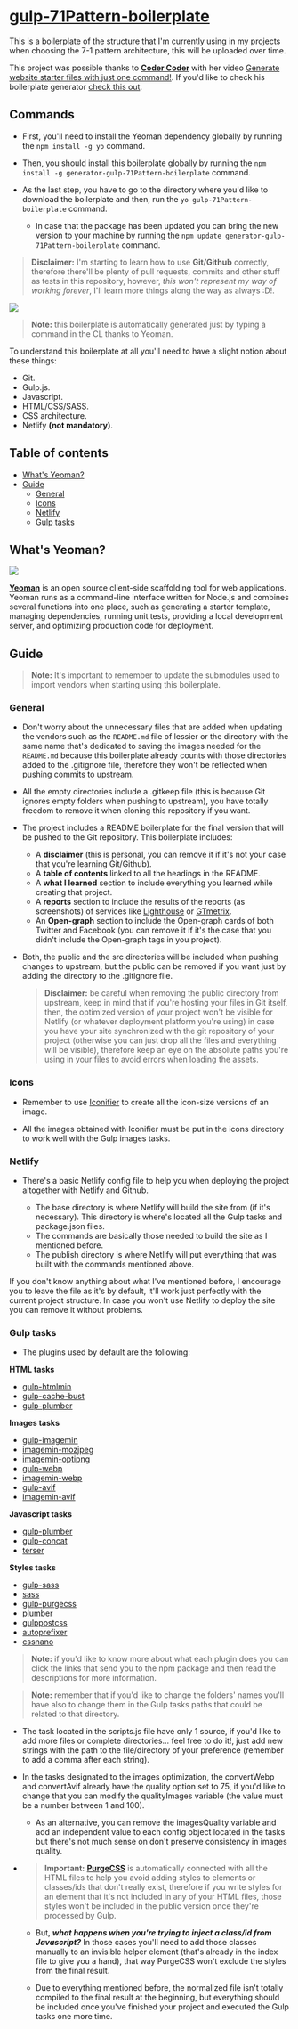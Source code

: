 # [**gulp-71Pattern-boilerplate**](https://www.npmjs.com/package/generator-gulp-71Pattern-boilerplate)
This is a boilerplate of the structure that I'm currently using in my projects when choosing the 7-1 pattern architecture, this will be uploaded over time.

This project was possible thanks to [**Coder Coder**](https://www.youtube.com/c/TheCoderCoder/featured) with her video [Generate website starter files with just one command!](https://www.youtube.com/watch?v=NgaV7503dTk&t=480s&ab_channel=CoderCoder). If you'd like to check his boilerplate generator [check this out](https://github.com/thecodercoder/generator-gulp-sass-boilerplate).

## Commands
* First, you'll need to install the Yeoman dependency globally by running the `npm install -g yo` command.
* Then, you should install this boilerplate globally by running the `npm install -g generator-gulp-71Pattern-boilerplate` command.
* As the last step, you have to go to the directory where you'd like to download the boilerplate and then, run the `yo gulp-71Pattern-boilerplate` command.

    - In case that the package has been updated you can bring the new version to your machine by running the `npm update generator-gulp-71Pattern-boilerplate` command.

> **Disclaimer:** I'm starting to learn how to use **Git/Github** correctly, therefore there'll be plenty of pull requests, commits and other stuff as tests in this repository, however, *this won't represent my way of working forever*, I'll learn more things along the way as always :D!.

![](https://kiranworkspace.com/wp-content/uploads/2020/08/sass-architecture-e1608461475183.jpg)

> **Note:** this boilerplate is automatically generated just by typing a command in the CL thanks to Yeoman.

To understand this boilerplate at all you'll need to have a slight notion about these things:
    
- Git.
- Gulp.js.
- Javascript.
- HTML/CSS/SASS.
- CSS architecture.
- Netlify **(not mandatory)**.

## **Table of contents**
- [What's Yeoman?](#whats-yeoman)
- [Guide](#guide)
    - [General](#general)
    - [Icons](#icons)
    - [Netlify](#netlify)
    - [Gulp tasks](#gulp-tasks)

## **What's Yeoman?**
![](https://yeoman.io/static/tech_stack.987ffff448.png)

[**Yeoman**](https://yeoman.io/generators/) is an open source client-side scaffolding tool for web applications. Yeoman runs as a command-line interface written for Node.js and combines several functions into one place, such as generating a starter template, managing dependencies, running unit tests, providing a local development server, and optimizing production code for deployment.

## **Guide**
> **Note:** It's important to remember to update the submodules used to import vendors when starting using this boilerplate.

### **General**
* Don't worry about the unnecessary files that are added when updating the vendors such as the `README.md` file of lessier or the directory with the same name that's dedicated to saving the images needed for the `README.md` because this boilerplate already counts with those directories added to the .gitignore file, therefore they won't be reflected when pushing commits to upstream.

* All the empty directories include a .gitkeep file (this is because Git ignores empty folders when pushing to upstream), you have totally freedom to remove it when cloning this repository if you want.

* The project includes a README boilerplate for the final version that will be pushed to the Git repository. This boilerplate includes:

    - A **disclaimer** (this is personal, you can remove it if it's not your case that you're learning Git/Github).
    - A **table of contents** linked to all the headings in the README.
    - A **what I learned** section to include everything you learned while creating that project.
    - A **reports** section to include the results of the reports (as screenshots) of services like [Lighthouse](https://developers.google.com/web/tools/lighthouse) or [GTmetrix](https://gtmetrix.com/).
    - An **Open-graph** section to include the Open-graph cards of both Twitter and Facebook (you can remove it if it's the case that you didn't include the Open-graph tags in you project).

* Both, the public and the src directories will be included when pushing changes to upstream, but the public can be removed if you want just by adding the directory to the .gitignore file.

    > **Disclaimer:** be careful when removing the public directory from upstream, keep in mind that if you're hosting your files in Git itself, then, the optimized version of your project won't be visible for Netlify (or whatever deployment platform you're using) in case you have your site synchronized with the git repository of your project (otherwise you can just drop all the files and everything will be visible), therefore keep an eye on the absolute paths you're using in your files to avoid errors when loading the assets.

### **Icons**
* Remember to use [Iconifier](https://iconifier.net/) to create all the icon-size versions of an image.

* All the images obtained with Iconifier must be put in the icons directory to work well with the Gulp images tasks.

### **Netlify**
* There's a basic Netlify config file to help you when deploying the project altogether with Netlify and Github.

    - The base directory is where Netlify will build the site from (if it's necessary). This directory is where's located all the Gulp tasks and package.json files.
    - The commands are basically those needed to build the site as I mentioned before.
    - The publish directory is where Netlify will put everything that was built with the commands mentioned above.

If you don't know anything about what I've mentioned before, I encourage you to leave the file as it's by default, it'll work just perfectly with the current project structure. In case you won't use Netlify to deploy the site you can remove it without problems.

### **Gulp tasks**
* The plugins used by default are the following:

**HTML tasks**

- [gulp-htmlmin](https://www.npmjs.com/package/gulp-htmlmin)
- [gulp-cache-bust](https://www.npmjs.com/package/gulp-cache-bust)
- [gulp-plumber](https://www.npmjs.com/package/gulp-plumber)

**Images tasks**

- [gulp-imagemin](https://www.npmjs.com/package/gulp-imagemin)
- [imagemin-mozjpeg](https://www.npmjs.com/package/imagemin-mozjpeg)
- [imagemin-optipng](https://www.npmjs.com/package/imagemin-optipng)
- [gulp-webp](https://www.npmjs.com/package/gulp-webp)
- [imagemin-webp](https://www.npmjs.com/package/imagemin-webp)
- [gulp-avif](https://www.npmjs.com/package/gulp-avif)
- [imagemin-avif](https://www.npmjs.com/package/imagemin-avif)

**Javascript tasks**

- [gulp-plumber](https://www.npmjs.com/package/gulp-plumber)
- [gulp-concat](https://www.npmjs.com/package/gulp-concat)
- [terser](https://www.npmjs.com/package/terser)

**Styles tasks**
- [gulp-sass](https://www.npmjs.com/package/gulp-sass)
- [sass](https://www.npmjs.com/package/sass)
- [gulp-purgecss](https://www.npmjs.com/package/gulp-purgecss)
- [plumber](https://www.npmjs.com/package/gulp-plumber)
- [gulppostcss](https://www.npmjs.com/package/gulp-postcss)
- [autoprefixer](https://www.npmjs.com/package/autoprefixer)
- [cssnano](https://www.npmjs.com/package/cssnano)

> **Note:** if you'd like to know more about what each plugin does you can click the links that send you to the npm package and then read the descriptions for more information.

> **Note:** remember that if you'd like to change the folders' names you'll have also to change them in the Gulp tasks paths that could be related to that directory.


* The task located in the scripts.js file have only 1 source, if you'd like to add more files or complete directories... feel free to do it!, just add new strings with the path to the file/directory of your preference (remember to add a comma after each string).

* In the tasks designated to the images optimization, the convertWebp and convertAvif already have the quality option set to 75, if you'd like to change that you can modify the qualityImages variable (the value must be a number between 1 and 100).

    - As an alternative, you can remove the imagesQuality variable and add an independent value to each config object located in the tasks but there's not much sense on don't preserve consistency in images quality.

* > **Important:** [**PurgeCSS**](https://www.npmjs.com/package/purgecss) is automatically connected with all the HTML files to help you avoid adding styles to elements or classes/ids that don't really exist, therefore if you write styles for an element that it's not included in any of your HTML files, those styles won't be included in the public version once they're processed by Gulp.

    - But, ***what happens when you're trying to inject a class/id from Javascript?*** In those cases you'll need to add those classes manually to an invisible helper element (that's already in the index file to give you a hand), that way PurgeCSS won't exclude the styles from the final result.

    - Due to everything mentioned before, the normalized file isn't totally compiled to the final result at the beginning, but everything should be included once you've finished your project and executed the Gulp tasks one more time.
